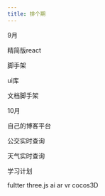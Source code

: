 ```yaml
---
title: 排个期
---
```


9月

精简版react

脚手架 

ui库

文档脚手架



10月

自己的博客平台

公交实时查询

天气实时查询


学习计划

fultter  three.js  ai ar vr cocos3D